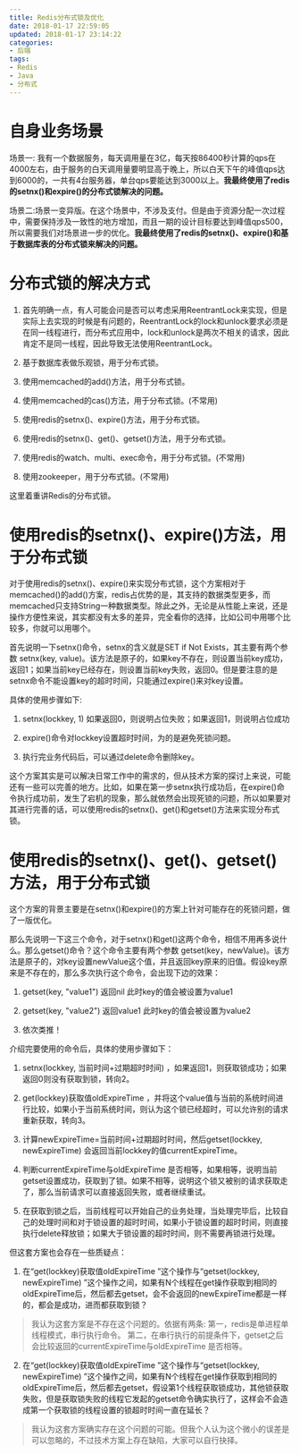 ```yaml
---
title: Redis分布式锁及优化
date: 2018-01-17 22:59:05
updated: 2018-01-17 23:14:22
categories: 
- 后端
tags:
- Redis
- Java
- 分布式
---
```

# 自身业务场景

场景一: 我有一个数据服务，每天调用量在3亿，每天按86400秒计算的qps在4000左右，由于服务的白天调用量要明显高于晚上，所以白天下午的峰值qps达到6000的，一共有4台服务器，单台qps要能达到3000以上。**我最终使用了redis的setnx()和expire()的分布式锁解决的问题。**

场景二:场景一变异版。在这个场景中，不涉及支付。但是由于资源分配一次过程中，需要保持涉及一致性的地方增加，而且一期的设计目标要达到峰值qps500，所以需要我们对场景进一步的优化。**我最终使用了redis的setnx()、expire()和基于数据库表的分布式锁来解决的问题。**  

# 分布式锁的解决方式

1. 首先明确一点，有人可能会问是否可以考虑采用ReentrantLock来实现，但是实际上去实现的时候是有问题的，ReentrantLock的lock和unlock要求必须是在同一线程进行，而分布式应用中，lock和unlock是两次不相关的请求，因此肯定不是同一线程，因此导致无法使用ReentrantLock。

2. 基于数据库表做乐观锁，用于分布式锁。

3. 使用memcached的add()方法，用于分布式锁。

4. 使用memcached的cas()方法，用于分布式锁。(不常用)

5. 使用redis的setnx()、expire()方法，用于分布式锁。

6. 使用redis的setnx()、get()、getset()方法，用于分布式锁。

7. 使用redis的watch、multi、exec命令，用于分布式锁。(不常用)

8. 使用zookeeper，用于分布式锁。(不常用)

这里着重讲Redis的分布式锁。

# 使用redis的setnx()、expire()方法，用于分布式锁

对于使用redis的setnx()、expire()来实现分布式锁，这个方案相对于memcached()的add()方案，redis占优势的是，其支持的数据类型更多，而memcached只支持String一种数据类型。除此之外，无论是从性能上来说，还是操作方便性来说，其实都没有太多的差异，完全看你的选择，比如公司中用哪个比较多，你就可以用哪个。

首先说明一下setnx()命令，setnx的含义就是SET if Not Exists，其主要有两个参数 setnx(key, value)。该方法是原子的，如果key不存在，则设置当前key成功，返回1；如果当前key已经存在，则设置当前key失败，返回0。但是要注意的是setnx命令不能设置key的超时时间，只能通过expire()来对key设置。

具体的使用步骤如下:

1. setnx(lockkey, 1)  如果返回0，则说明占位失败；如果返回1，则说明占位成功

2. expire()命令对lockkey设置超时时间，为的是避免死锁问题。

3. 执行完业务代码后，可以通过delete命令删除key。

这个方案其实是可以解决日常工作中的需求的，但从技术方案的探讨上来说，可能还有一些可以完善的地方。比如，如果在第一步setnx执行成功后，在expire()命令执行成功前，发生了宕机的现象，那么就依然会出现死锁的问题，所以如果要对其进行完善的话，可以使用redis的setnx()、get()和getset()方法来实现分布式锁。

# 使用redis的setnx()、get()、getset()方法，用于分布式锁

这个方案的背景主要是在setnx()和expire()的方案上针对可能存在的死锁问题，做了一版优化。

那么先说明一下这三个命令，对于setnx()和get()这两个命令，相信不用再多说什么。那么getset()命令？这个命令主要有两个参数 getset(key，newValue)。该方法是原子的，对key设置newValue这个值，并且返回key原来的旧值。假设key原来是不存在的，那么多次执行这个命令，会出现下边的效果：

1. getset(key, "value1")  返回nil   此时key的值会被设置为value1

2. getset(key, "value2")  返回value1   此时key的值会被设置为value2

3. 依次类推！

介绍完要使用的命令后，具体的使用步骤如下：

1. setnx(lockkey, 当前时间+过期超时时间) ，如果返回1，则获取锁成功；如果返回0则没有获取到锁，转向2。

2. get(lockkey)获取值oldExpireTime ，并将这个value值与当前的系统时间进行比较，如果小于当前系统时间，则认为这个锁已经超时，可以允许别的请求重新获取，转向3。

3. 计算newExpireTime=当前时间+过期超时时间，然后getset(lockkey, newExpireTime) 会返回当前lockkey的值currentExpireTime。

4. 判断currentExpireTime与oldExpireTime 是否相等，如果相等，说明当前getset设置成功，获取到了锁。如果不相等，说明这个锁又被别的请求获取走了，那么当前请求可以直接返回失败，或者继续重试。

5. 在获取到锁之后，当前线程可以开始自己的业务处理，当处理完毕后，比较自己的处理时间和对于锁设置的超时时间，如果小于锁设置的超时时间，则直接执行delete释放锁；如果大于锁设置的超时时间，则不需要再锁进行处理。

但这套方案也会存在一些质疑点：

1. 在“get(lockkey)获取值oldExpireTime ”这个操作与“getset(lockkey, newExpireTime) ”这个操作之间，如果有N个线程在get操作获取到相同的oldExpireTime后，然后都去getset，会不会返回的newExpireTime都是一样的，都会是成功，进而都获取到锁？

>我认为这套方案是不存在这个问题的。依据有两条: 第一，redis是单进程单线程模式，串行执行命令。 第二，在串行执行的前提条件下，getset之后会比较返回的currentExpireTime与oldExpireTime 是否相等。

2. 在“get(lockkey)获取值oldExpireTime ”这个操作与“getset(lockkey, newExpireTime) ”这个操作之间，如果有N个线程在get操作获取到相同的oldExpireTime后，然后都去getset，假设第1个线程获取锁成功，其他锁获取失败，但是获取锁失败的线程它发起的getset命令确实执行了，这样会不会造成第一个获取锁的线程设置的锁超时时间一直在延长？

>我认为这套方案确实存在这个问题的可能。但我个人认为这个微小的误差是可以忽略的，不过技术方案上存在缺陷，大家可以自行抉择。